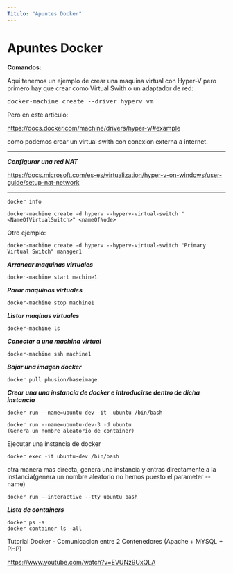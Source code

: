 ```yaml
---
Titulo: "Apuntes Docker"
---
```


# Apuntes Docker

**Comandos:**

Aqui tenemos un ejemplo de crear una maquina virtual con Hyper-V pero primero hay que crear como Virtual Swith o un adaptador de red:
<pre>
docker-machine create --driver hyperv vm
</pre>
Pero en este articulo:

https://docs.docker.com/machine/drivers/hyper-v/#example

como podemos crear un virtual swith con conexion externa a internet.
___

***Configurar una red NAT***

https://docs.microsoft.com/es-es/virtualization/hyper-v-on-windows/user-guide/setup-nat-network

___
~~~
docker info

docker-machine create -d hyperv --hyperv-virtual-switch "<NameOfVirtualSwitch>" <nameOfNode>
~~~

Otro ejemplo:
~~~
docker-machine create -d hyperv --hyperv-virtual-switch "Primary Virtual Switch" manager1
~~~
***Arrancar maquinas virtuales***
~~~
docker-machine start machine1
~~~
***Parar maquinas virtuales***
~~~
docker-machine stop machine1
~~~
***Listar maqinas virtuales***
~~~
docker-machine ls
~~~
***Conectar a una machina virtual***
~~~
docker-machine ssh machine1
~~~

***Bajar una imagen docker***
~~~
docker pull phusion/baseimage
~~~

***Crear una una instancia de docker e introducirse dentro de dicha instancia***
~~~
docker run --name=ubuntu-dev -it  ubuntu /bin/bash
~~~
~~~
docker run --name=ubuntu-dev-3 -d ubuntu
(Genera un nombre aleatorio de container)
~~~
Ejecutar una instancia de docker
~~~
docker exec -it ubuntu-dev /bin/bash
~~~

otra manera mas directa, genera una instancia y entras directamente a la instancia(genera un nombre aleatorio no hemos puesto el parameter --name)
~~~
docker run --interactive --tty ubuntu bash
~~~

***Lista de containers***

~~~
docker ps -a
docker container ls -all
~~~

Tutorial Docker - Comunicacion entre 2 Contenedores (Apache + MYSQL + PHP)

https://www.youtube.com/watch?v=EVUNz9UxQLA





